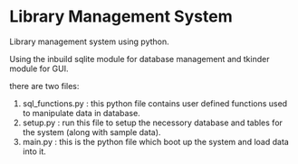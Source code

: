 # Library Management System

Library management system using python.

Using the inbuild sqlite module for database management and tkinder module for GUI.

there are two files:
1. sql_functions.py : this python file contains user defined functions used to manipulate data in database.
2. setup.py : run this file to setup the necessory database and tables for the system (along with sample data).
3. main.py : this is the python file which boot up the system and load data into it.

